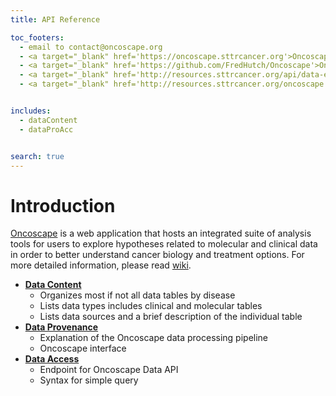 ```yaml
---
title: API Reference

toc_footers:
  - email to contact@oncoscape.org
  - <a target="_blank" href='https://oncoscape.sttrcancer.org'>Oncoscape</a>
  - <a target="_blank" href='https://github.com/FredHutch/Oncoscape'>Oncoscape Github Site</a>
  - <a target="_blank" href='http://resources.sttrcancer.org/api/data-explorer/'>Oncoscape Data API Explorer</a>
  - <a target="_blank" href='http://resources.sttrcancer.org/oncoscape'>Oncoscape Tool Documentation</a>


includes:
  - dataContent
  - dataProAcc


search: true
---
```


# Introduction

[Oncoscape](https://oncoscape.sttrcancer.org/#/) is a web application that hosts an integrated suite of analysis tools for users to explore hypotheses related to molecular and clinical data in order to better understand cancer biology and treatment options. For more detailed information, please read [wiki](https://github.com/FredHutch/Oncoscape).

* <a href='#data-content'>**Data Content**</a>
  * Organizes most if not all data tables by disease
  * Lists data types includes clinical and molecular tables
  * Lists data sources and a brief description of the individual table
* <a href='#data-provenance'>**Data Provenance**</a>
  * Explanation of the Oncoscape data processing pipeline
  * Oncoscape interface
* <a href='#data-access'>**Data Access**</a>
  * Endpoint for Oncoscape Data API
  * Syntax for simple query


